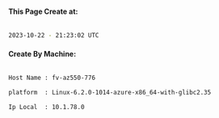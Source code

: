 
   
#### This Page Create at:

```bash

2023-10-22 - 21:23:02 UTC

```

#### Create By Machine:

```bash

Host Name : fv-az550-776

platform  : Linux-6.2.0-1014-azure-x86_64-with-glibc2.35

Ip Local  : 10.1.78.0

```

